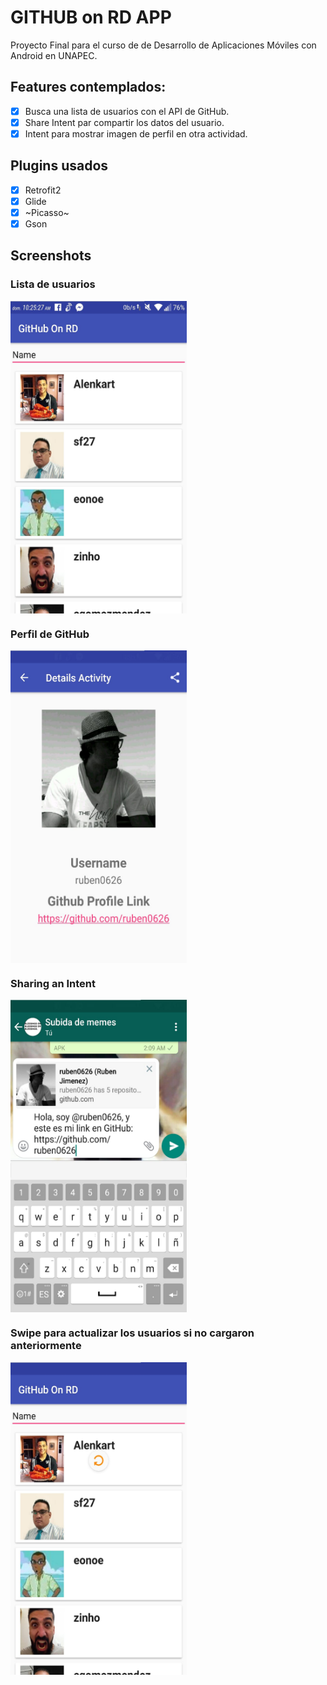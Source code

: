 # GITHUB on RD APP

Proyecto Final para el curso de de Desarrollo de Aplicaciones Móviles con Android en UNAPEC.

## Features contemplados:

- [x] Busca una lista de usuarios con el API de GitHub.
- [x] Share Intent par compartir los datos del usuario.
- [x] Intent para mostrar imagen de perfil en otra actividad.

## Plugins usados

- [x] Retrofit2
- [x] Glide
- [x] ~Picasso~
- [x] Gson

## Screenshots

### Lista de usuarios
<img src="https://github.com/kevinHernandez05/GitHubAPI/blob/master/screenshots/lista-usuarios.jpg" align="center" height="500px" width="282px"/>

### Perfil de GitHub
<img src="https://github.com/kevinHernandez05/GitHubAPI/blob/master/screenshots/profile.jpg" align="center" height="500px" width="282px"/>

### Sharing an Intent
<img src="https://github.com/kevinHernandez05/GitHubAPI/blob/master/screenshots/shared-intent.jpg" align="center" height="500px" width="282px"/>

### Swipe para actualizar los usuarios si no cargaron anteriormente
<img src="https://github.com/kevinHernandez05/GitHubAPI/blob/master/screenshots/swipe-to-update.jpg" align="center" height="500px" width="282px"/>





